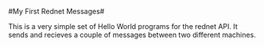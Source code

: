 #My First Rednet Messages#

This is a very simple set of Hello World programs
for the rednet API. It sends and recieves a couple
of messages between two different machines.
